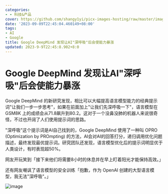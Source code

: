 ```yaml
---
categories:
- - 科技&产品
cover: https://github.com/shangy1yi/picx-images-hosting/raw/master/image.5g971xvptf8.webp
date: '2023-09-09T22:45:04.460149+08:00'
tags:
- AI
- Google
title: Google DeepMind 发现让AI"深呼吸"后会使能力暴涨
updated: 2023-9-9T22:45:8.902+8:0
---
```

# Google DeepMind 发现让AI"深呼吸"后会使能力暴涨

Google DeepMind 的新研究发现，相比可以大幅提高语言模型能力的经典提示词"让我们一步一步思考"，如果在前面加上"让我们先深呼吸一下"，语言模型在 GSM8K 上的成绩会从71.8飙升到80.2。这对于一个没鼻没肺的机器人来说很奇怪，不过也开阔了人们使用提示词的思路。

"深呼吸"这个提示词是AI自己找到的，Google DeepMind 使用了一种叫 OPRO (Optimization by PROmpting) 的方法，AI会对AI的回答打分，递归调用优化问题描述，最终发现最优提示词。研究团队还发现，语言模型优化后的提示词明显优于人类设计，有时表现超50%。

网友开玩笑到「接下来他们将需要8小时的休息并在早上盯着阳光才能保持高效。」

还有网友嘲讽了语言模型的安全训练「抱歉，作为 OpenAI 创建的大型语言模型，我无法"深呼吸"。」


<img src="https://github.com/shangy1yi/picx-images-hosting/raw/master/image.5g971xvptf8.webp" alt="image" />

